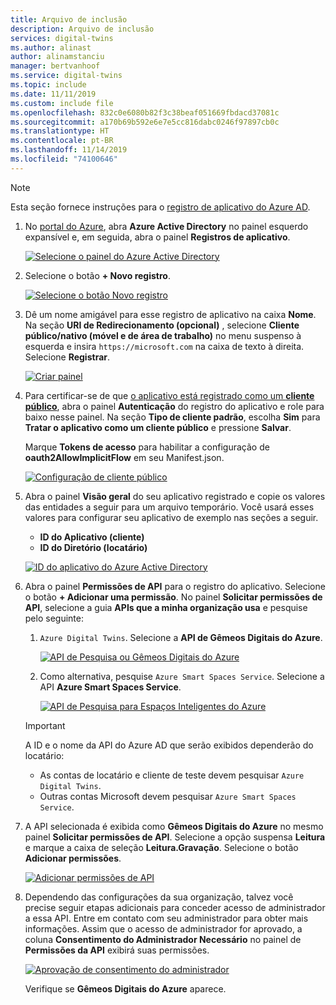 ```yaml
---
title: Arquivo de inclusão
description: Arquivo de inclusão
services: digital-twins
ms.author: alinast
author: alinamstanciu
manager: bertvanhoof
ms.service: digital-twins
ms.topic: include
ms.date: 11/11/2019
ms.custom: include file
ms.openlocfilehash: 832c0e6080b82f3c38beaf051669fbdacd37081c
ms.sourcegitcommit: a170b69b592e6e7e5cc816dabc0246f97897cb0c
ms.translationtype: HT
ms.contentlocale: pt-BR
ms.lasthandoff: 11/14/2019
ms.locfileid: "74100646"
---
```

>[!NOTE]
>Esta seção fornece instruções para o [registro de aplicativo do Azure AD](https://docs.microsoft.com/azure/active-directory/develop/quickstart-register-app).

1. No [portal do Azure](https://portal.azure.com), abra **Azure Active Directory** no painel esquerdo expansível e, em seguida, abra o painel **Registros de aplicativo**. 

    [![Selecione o painel do Azure Active Directory](./media/digital-twins-permissions/select-aad-pane.png)](./media/digital-twins-permissions/select-aad-pane.png#lightbox)

1. Selecione o botão **+ Novo registro**.

    [![Selecione o botão Novo registro](./media/digital-twins-permissions/aad-app-register.png)](./media/digital-twins-permissions/aad-app-register.png#lightbox)

1. Dê um nome amigável para esse registro de aplicativo na caixa **Nome**. Na seção **URI de Redirecionamento (opcional)** , selecione **Cliente público/nativo (móvel e de área de trabalho)** no menu suspenso à esquerda e insira `https://microsoft.com` na caixa de texto à direita. Selecione **Registrar**.

    [![Criar painel](./media/digital-twins-permissions/aad-app-reg-create.png)](./media/digital-twins-permissions/aad-app-reg-create.png#lightbox)

1. Para certificar-se de que [o aplicativo está registrado como um **cliente público**](https://docs.microsoft.com/azure/active-directory/develop/scenario-desktop-app-registration), abra o painel **Autenticação** do registro do aplicativo e role para baixo nesse painel. Na seção **Tipo de cliente padrão**, escolha **Sim** para **Tratar o aplicativo como um cliente público** e pressione **Salvar**.

    Marque **Tokens de acesso** para habilitar a configuração de **oauth2AllowImplicitFlow** em seu Manifest.json.

    [![Configuração de cliente público](./media/digital-twins-permissions/aad-public-client.png)](./media/digital-twins-permissions/aad-public-client.png#lightbox)

1.  Abra o painel **Visão geral** do seu aplicativo registrado e copie os valores das entidades a seguir para um arquivo temporário. Você usará esses valores para configurar seu aplicativo de exemplo nas seções a seguir.

    - **ID do Aplicativo (cliente)**
    - **ID do Diretório (locatário)**

    [![ID do aplicativo do Azure Active Directory](./media/digital-twins-permissions/aad-app-reg-app-id.png)](./media/digital-twins-permissions/aad-app-reg-app-id.png#lightbox)

1. Abra o painel **Permissões de API** para o registro do aplicativo. Selecione o botão **+ Adicionar uma permissão**. No painel **Solicitar permissões de API**, selecione a guia **APIs que a minha organização usa** e pesquise pelo seguinte:
    
    1. `Azure Digital Twins`. Selecione a **API de Gêmeos Digitais do Azure**.

        [![API de Pesquisa ou Gêmeos Digitais do Azure](./media/digital-twins-permissions/aad-aap-search-api-dt.png)](./media/digital-twins-permissions/aad-aap-search-api-dt.png#lightbox)

    1. Como alternativa, pesquise `Azure Smart Spaces Service`. Selecione a API **Azure Smart Spaces Service**.

        [![API de Pesquisa para Espaços Inteligentes do Azure](./media/digital-twins-permissions/aad-app-search-api.png)](./media/digital-twins-permissions/aad-app-search-api.png#lightbox)

    > [!IMPORTANT]
    > A ID e o nome da API do Azure AD que serão exibidos dependerão do locatário:
    > * As contas de locatário e cliente de teste devem pesquisar `Azure Digital Twins`.
    > * Outras contas Microsoft devem pesquisar `Azure Smart Spaces Service`.

1. A API selecionada é exibida como **Gêmeos Digitais do Azure** no mesmo painel **Solicitar permissões de API**. Selecione a opção suspensa **Leitura** e marque a caixa de seleção **Leitura.Gravação**. Selecione o botão **Adicionar permissões**.

    [![Adicionar permissões de API](./media/digital-twins-permissions/aad-app-req-permissions.png)](./media/digital-twins-permissions/aad-app-req-permissions.png#lightbox)

1. Dependendo das configurações da sua organização, talvez você precise seguir etapas adicionais para conceder acesso de administrador a essa API. Entre em contato com seu administrador para obter mais informações. Assim que o acesso de administrador for aprovado, a coluna **Consentimento do Administrador Necessário** no painel de **Permissões da API** exibirá suas permissões. 

    [![Aprovação de consentimento do administrador](./media/digital-twins-permissions/aad-app-admin-consent.png)](./media/digital-twins-permissions/aad-app-admin-consent.png#lightbox)

    Verifique se **Gêmeos Digitais do Azure** aparece.
